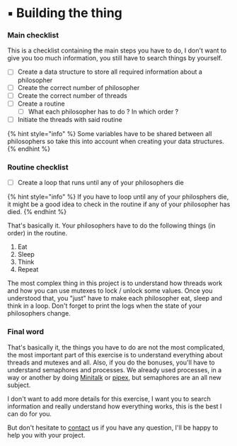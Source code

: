 # ▪️ Building the thing

### Main checklist

This is a checklist containing the main steps you have to do, I don't want to give you too much information, you still have to search things by yourself.

* [ ] Create a data structure to store all required information about a philosopher
* [ ] Create the correct number of philosopher
* [ ] Create the correct number of threads
* [ ] Create a routine
  * [ ] What each philosopher has to do ? In which order ?
* [ ] Initiate the threads with said routine

{% hint style="info" %}
Some variables have to be shared between all philosophers so take this into account when creating your data structures.
{% endhint %}

### Routine checklist

* [ ] Create a loop that runs until any of your philosophers die

{% hint style="info" %}
If you have to loop until any of your philosphers die, it might be a good idea to check in the routine if any of your philosopher has died.
{% endhint %}

That's basically it. Your philosophers have to do the following things (in order) in the routine.

1. Eat
2. Sleep
3. Think
4. Repeat

The most complex thing in this project is to understand how threads work and how you can use mutexes to lock / unlock some values. Once you understood that, you "just" have to make each philosopher eat, sleep and think in a loop. Don't forget to print the logs when the state of your philosophers change.

### Final word

That's basically it, the things you have to do are not the most complicated, the most important part of this exercise is to understand everything about threads and mutexes and all. Also, if you do the bonuses, you'll have to understand semaphores and processes. We already used processes, in a way or another by doing [Minitalk](../../rank-02/minitalk/) or [pipex](../../rank-02/pipex/), but semaphores are an all new subject.

I don't want to add more details for this exercise, I want you to search information and really understand how everything works, this is the best I can do for you.

But don't hesitate to [contact](../../team.md) us if you have any question, I'll be happy to help you with your project.
